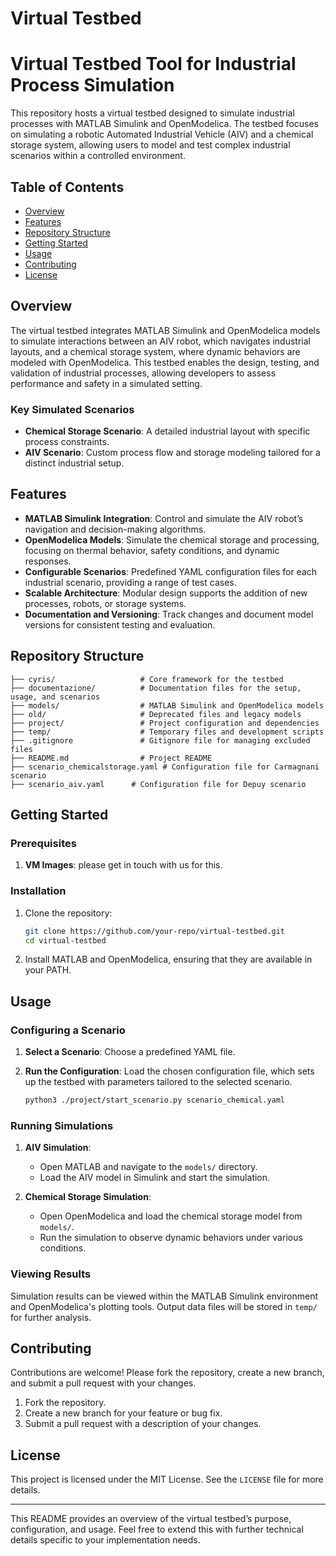 # Virtual Testbed

# Virtual Testbed Tool for Industrial Process Simulation

This repository hosts a virtual testbed designed to simulate industrial processes with MATLAB Simulink and OpenModelica. The testbed focuses on simulating a robotic Automated Industrial Vehicle (AIV) and a chemical storage system, allowing users to model and test complex industrial scenarios within a controlled environment.

## Table of Contents

- [Overview](#overview)
- [Features](#features)
- [Repository Structure](#repository-structure)
- [Getting Started](#getting-started)
- [Usage](#usage)
- [Contributing](#contributing)
- [License](#license)

## Overview

The virtual testbed integrates MATLAB Simulink and OpenModelica models to simulate interactions between an AIV robot, which navigates industrial layouts, and a chemical storage system, where dynamic behaviors are modeled with OpenModelica. This testbed enables the design, testing, and validation of industrial processes, allowing developers to assess performance and safety in a simulated setting.

### Key Simulated Scenarios

- **Chemical Storage Scenario**: A detailed industrial layout with specific process constraints.
- **AIV Scenario**: Custom process flow and storage modeling tailored for a distinct industrial setup.

## Features

- **MATLAB Simulink Integration**: Control and simulate the AIV robot’s navigation and decision-making algorithms.
- **OpenModelica Models**: Simulate the chemical storage and processing, focusing on thermal behavior, safety conditions, and dynamic responses.
- **Configurable Scenarios**: Predefined YAML configuration files for each industrial scenario, providing a range of test cases.
- **Scalable Architecture**: Modular design supports the addition of new processes, robots, or storage systems.
- **Documentation and Versioning**: Track changes and document model versions for consistent testing and evaluation.

## Repository Structure

```
├── cyris/                   # Core framework for the testbed
├── documentazione/          # Documentation files for the setup, usage, and scenarios
├── models/                  # MATLAB Simulink and OpenModelica models
├── old/                     # Deprecated files and legacy models
├── project/                 # Project configuration and dependencies
├── temp/                    # Temporary files and development scripts
├── .gitignore               # Gitignore file for managing excluded files
├── README.md                # Project README
├── scenario_chemicalstorage.yaml # Configuration file for Carmagnani scenario
├── scenario_aiv.yaml      # Configuration file for Depuy scenario
```

## Getting Started

### Prerequisites

1. **VM Images**: please get in touch with us for this.

### Installation

1. Clone the repository:
   ```bash
   git clone https://github.com/your-repo/virtual-testbed.git
   cd virtual-testbed
   ```
2. Install MATLAB and OpenModelica, ensuring that they are available in your PATH.

## Usage

### Configuring a Scenario

1. **Select a Scenario**: Choose a predefined YAML file.
2. **Run the Configuration**:
   Load the chosen configuration file, which sets up the testbed with parameters tailored to the selected scenario.

   ```bash
   python3 ./project/start_scenario.py scenario_chemical.yaml
   ```

### Running Simulations

1. **AIV Simulation**:
   - Open MATLAB and navigate to the `models/` directory.
   - Load the AIV model in Simulink and start the simulation.

2. **Chemical Storage Simulation**:
   - Open OpenModelica and load the chemical storage model from `models/`.
   - Run the simulation to observe dynamic behaviors under various conditions.

### Viewing Results

Simulation results can be viewed within the MATLAB Simulink environment and OpenModelica's plotting tools. Output data files will be stored in `temp/` for further analysis.

## Contributing

Contributions are welcome! Please fork the repository, create a new branch, and submit a pull request with your changes.

1. Fork the repository.
2. Create a new branch for your feature or bug fix.
3. Submit a pull request with a description of your changes.

## License

This project is licensed under the MIT License. See the `LICENSE` file for more details.

---

This README provides an overview of the virtual testbed’s purpose, configuration, and usage. Feel free to extend this with further technical details specific to your implementation needs.
